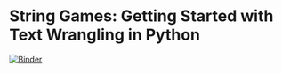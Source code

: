 # String Games: Getting Started with Text Wrangling in Python

[![Binder](https://mybinder.org/badge_logo.svg)](https://mybinder.org/v2/gh/christopherthomson/string_games/master)
